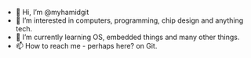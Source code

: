 - 👋 Hi, I’m @myhamidgit
- 👀 I’m interested in computers, programming, chip design and anything tech.
- 🌱 I’m currently learning OS, embedded things and many other things.
- 📫 How to reach me - perhaps here? on Git.

<!---
myhamidgit/myhamidgit is a ✨ special ✨ repository because its `README.md` (this file) appears on your GitHub profile.
You can click the Preview link to take a look at your changes.
--->
